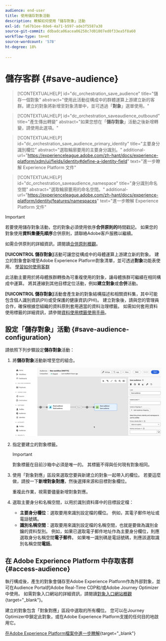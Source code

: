 ```yaml
---
audience: end-user
title: 使用儲存對象活動
description: 瞭解如何使用「儲存對象」活動
exl-id: fa67b1ee-8de6-4a71-b597-ade3f5587a38
source-git-commit: ddbadca06acea06258c7d01807ed0f33ea5f8a60
workflow-type: tm+mt
source-wordcount: '578'
ht-degree: 18%

---
```


# 儲存客群 {#save-audience}

>[!CONTEXTUALHELP]
>id="dc_orchestration_save_audience"
>title="儲存一個對象"
>abstract="使用此活動從構成中的群體運算上游建立新的客群。建立的對象將新增至對象清單中，並可透過「**對象**」選單使用。"

>[!CONTEXTUALHELP]
>id="dc_orchestration_saveaudience_outbound"
>title="產生傳出轉變"
>abstract="如果您想在「**儲存對象**」活動之後新增轉變，請使用此選項。"

>[!CONTEXTUALHELP]
>id="dc_orchestration_save_audience_primary_identity"
>title="主要身分識別欄位"
>abstract="選取輪廓要用的主要身分識別。"
>additional-url="https://experienceleague.adobe.com/zh-hant/docs/experience-platform/xdm/ui/fields/identity#define-a-identity-field" text="進一步瞭解 Experience Platform 文件"

>[!CONTEXTUALHELP]
>id="dc_orchestration_saveaudience_namespace"
>title="身分識別命名空間"
>abstract="選取輪廓要用的命名空間。"
>additional-url="https://experienceleague.adobe.com/zh-hant/docs/experience-platform/identity/features/namespaces" text="進一步瞭解 Experience Platform 文件"

>[!IMPORTANT]
>
>若要使用儲存對象活動，您的對象必須使用依序&#x200B;**合併原則的**&#x200B;時間戳記。 如果您的對象使用&#x200B;**資料集優先順序**&#x200B;合併原則，請聯絡Adobe客戶服務以繼續。
>
>如需合併原則的詳細資訊，請閱讀[合併原則概觀](https://experienceleague.adobe.com/en/docs/experience-platform/profile/merge-policies/overview)。

**[!UICONTROL 儲存對象]**&#x200B;活動可讓您從構成中的母體運算上游建立新的對象。 建立的對象會新增至Adobe Experience Platform對象清單，並可透過&#x200B;**對象**&#x200B;功能表使用。 [學習如何使用客群](../../start/audiences.md)

此活動主要用於將母體族群轉換為可重複使用的對象，讓母體族群可繼續在相同構成中運算。 將其連線到其他目標定位活動，例如&#x200B;**建立對象**&#x200B;或&#x200B;**合併**&#x200B;活動。

**[!UICONTROL 儲存對象]**&#x200B;活動會產生新的對象結構描述和相關資料集，其中可能包含個人識別資訊(PII)或受保護的健康資訊(PHI)。 建立對象後，請與您的管理員合作，確保根據您組織的資料原則套用適當的資料治理標籤。 如需如何套用資料使用標籤的詳細資訊，請參閱[資料使用標籤使用手冊](https://experienceleague.adobe.com/zh-hant/docs/experience-platform/data-governance/labels/user-guide)。

## 設定「儲存對象」活動 {#save-audience-configuration}

請依照下列步驟設定&#x200B;**儲存對象**&#x200B;活動：

1. 將&#x200B;**儲存對象**&#x200B;活動新增至您的組合。

   ![](../assets/save-audience.png)

1. 指定要建立的對象標籤。

   >[!IMPORTANT]
   >
   >對象標籤在目前沙箱中必須是唯一的。 其標籤不得與任何現有對象相同。

1. 使用「對象對應」區段來選取您要與新建立的對象一起帶入的欄位。 若要這麼做，請按一下&#x200B;**新增對象對應**，然後選擇來源和目標對象欄位。

   重複此作業，視需要儘量新增對象對應。

1. 選取主要身分和名稱空間，以用於識別資料庫中的目標設定檔：

   * **主要身分欄位**：選取要用來識別設定檔的欄位。 例如，其電子郵件地址或電話號碼。
   * **識別名稱空間**：選取要用來識別設定檔的名稱空間，也就是要做為識別金鑰的資料型別。 例如，如果已選取電子郵件地址作為主要身分欄位，則應選取身分名稱空間&#x200B;**電子郵件**。 如果唯一識別碼是電話號碼，則應該選取識別名稱空間&#x200B;**電話**。

## 在 Adobe Experience Platform 中存取客群 {#access-audience}

執行構成後，產生的對象會儲存至Adobe Experience Platform作為外部對象，並可在Audience Portal的Adobe Real-Time CDP和/或Adobe Journey Optimizer中使用。 如需對象入口網站的詳細資訊，請閱讀[對象入口網站概觀](https://experienceleague.adobe.com/zh-hant/docs/experience-platform/segmentation/ui/audience-portal){target="_blank"}。

建立的對象包含「對象對應」區段中選取的所有欄位。 您可以在Journey Optimizer中鎖定此對象，或在Adobe Experience Platform支援的任何目的地啟用它。

[在Adobe Experience Platform檔案中進一步瞭解](https://experienceleague.adobe.com/zh-hant/docs/experience-platform/segmentation/ui/audience-portal){target="_blank"}

<!--

## Example{#save-audience-example}

The following example illustrates a simple audience update from targeting. A scheduler is added to run the workflow once a month. A query recovers all the profiles subscribed to the different application services available. The **Save audience** activity updates the audience by deleting profiles that have unsubscribed from the service since the last workflow execution and by adding the newly subscribed profiles.
-->

